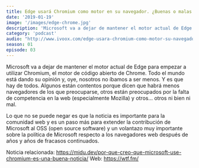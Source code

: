```yaml
---
title: Edge usará Chromium como motor en su navegador. ¿Buenas o malas noticias?
date: '2019-01-19'
image: '/images/edge-chrome.jpg'
description: 'Microsoft va a dejar de mantener el motor actual de Edge para empezar a utilizar Chromium, el motor de código abierto de Chrome. Todo el mundo está dando su opinión y, oye, nosotros no íbamos a ser menos.'
category: 'podcast'
audio: "http://www.ivoox.com/edge-usara-chromium-como-motor-su-navegador_mf_31609125_feed_1.mp3"
season: 01
episode: 03
---
```


Microsoft va a dejar de mantener el motor actual de Edge para empezar a utilizar Chromium, el motor de código abierto de Chrome. Todo el mundo está dando su opinión y, oye, nosotros no íbamos a ser menos. Y es que hay de todos. Algunos están contentos porque dicen que habrá menos navegadores de los que preocuparse, otros están preocupados por la falta de competencia en la web (especialmente Mozilla) y otros... otros ni bien ni mal.

Lo que no se puede negar es que la noticia es importante para la comunidad web y es un paso más para extender la contribución de Microsoft al OSS (open source software) y un volantazo muy importante sobre la política de Microsoft respecto a los navegadores web después de años y años de fracasos continuados.

Noticia relacionada: https://midu.dev/por-que-creo-que-microsoft-use-chromium-es-una-buena-noticia/
Web: https://wtf.fm/